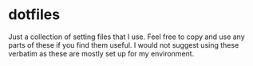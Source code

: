# dotfiles

Just a collection of setting files that I use. Feel free to copy and use any parts of these if you find them useful. I would not suggest using these verbatim as these are mostly set up for my environment.
